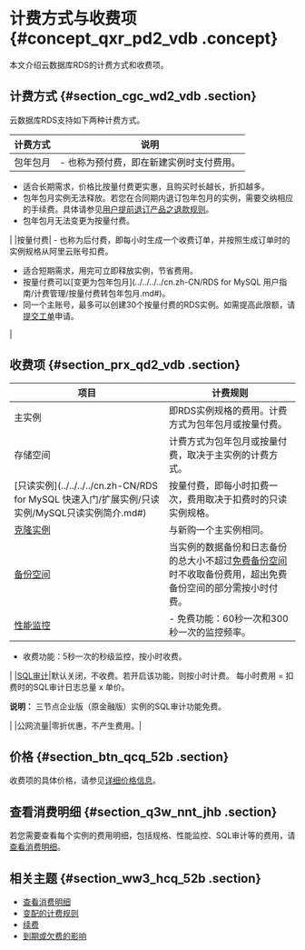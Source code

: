 # 计费方式与收费项 {#concept_qxr_pd2_vdb .concept}

本文介绍云数据库RDS的计费方式和收费项。

## 计费方式 {#section_cgc_wd2_vdb .section}

云数据库RDS支持如下两种计费方式。

|计费方式|说明|
|----|--|
|包年包月| -   也称为预付费，即在新建实例时支付费用。
-   适合长期需求，价格比按量付费更实惠，且购买时长越长，折扣越多。
-   包年包月实例无法释放。若您在合同期内退订包年包月的实例，需要交纳相应的手续费。具体请参见[用户提前退订产品之退款规则](https://help.aliyun.com/document_detail/37096.html)。
-   包年包月无法变更为按量付费。

 |
|按量付费| -   也称为后付费，即每小时生成一个收费订单，并按照生成订单时的实例规格从阿里云账号扣费。
-   适合短期需求，用完可立即释放实例，节省费用。
-   按量付费可以[变更为包年包月](../../../../cn.zh-CN/RDS for MySQL 用户指南/计费管理/按量付费转包年包月.md#)。
-   同一个主账号，最多可以创建30个按量付费的RDS实例。如需提高此限额，请[提交工单](https://selfservice.console.aliyun.com/ticket/createIndex)申请。

 |

## 收费项 {#section_prx_qd2_vdb .section}

|项目|计费规则|
|--|----|
|主实例|即RDS实例规格的费用。计费方式为包年包月或按量付费。|
|存储空间|计费方式为包年包月或按量付费，取决于主实例的计费方式。|
|[只读实例](../../../../cn.zh-CN/RDS for MySQL 快速入门/扩展实例/只读实例/MySQL只读实例简介.md#)|按量付费，即每小时扣费一次，费用取决于扣费时的只读实例规格。|
|[克隆实例](../../../../cn.zh-CN/用户指南/恢复数据/恢复MySQL数据.md#)|与新购一个主实例相同。|
|[备份空间](../../../../cn.zh-CN/用户指南/备份数据/备份RDS数据.md#)|当实例的数据备份和日志备份的总大小不超过[免费备份空间](../../../../cn.zh-CN/用户指南/备份数据/查看备份空间免费额度.md#)时不收取备份费用，超出免费备份空间的部分需按小时付费。|
|[性能监控](../../../../cn.zh-CN/用户指南/监控与报警/设置监控频率.md#)| -   免费功能：60秒一次和300秒一次的监控频率。
-   收费功能：5秒一次的秒级监控，按小时收费。

 |
|[SQL审计](../../../../cn.zh-CN/用户指南/数据安全性/SQL审计.md#)|默认关闭，不收费。若开启该功能，则按小时计费。 每小时费用 = 扣费时的SQL审计日志总量 x 单价。

 **说明：** 三节点企业版（原金融版）实例的SQL审计功能免费。

 |
|公网流量|零折优惠，不产生费用。|

## 价格 {#section_btn_qcq_52b .section}

收费项的具体价格，请参见[详细价格信息](https://www.aliyun.com/price/product#/rds/detail)。

## 查看消费明细 {#section_q3w_nnt_jhb .section}

若您需要查看每个实例的费用明细，包括规格、性能监控、SQL审计等的费用，请[查看消费明细](cn.zh-CN/云数据库RDS价格/查看消费明细.md#)。

## 相关主题 {#section_ww3_hcq_52b .section}

-   [查看消费明细](cn.zh-CN/云数据库RDS价格/查看消费明细.md#)
-   [变配的计费规则](cn.zh-CN/云数据库RDS价格/变更配置费用说明.md)
-   [续费](cn.zh-CN/云数据库RDS价格/续费.md)
-   [到期或欠费的影响](cn.zh-CN/云数据库RDS价格/到期或欠费的影响.md)

